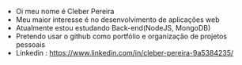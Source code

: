 - Oi meu nome é Cleber Pereira
- Meu maior interesse é no desenvolvimento de aplicações web
- Atualmente estou estudando Back-end(NodeJS, MongoDB)
- Pretendo usar o github como portfólio e organização de projetos pessoais
- Linkedin : https://www.linkedin.com/in/cleber-pereira-9a5384235/

<!---
CleberPereiradev/CleberPereiradev is a ✨ special ✨ repository because its `README.md` (this file) appears on your GitHub profile.
You can click the Preview link to take a look at your changes.
--->
